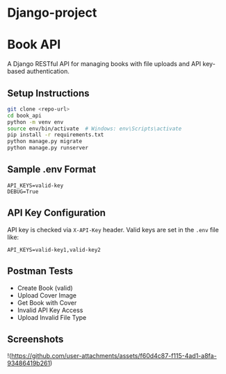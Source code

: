 # Django-project

# Book API
A Django RESTful API for managing books with file uploads and API key-based authentication.

## Setup Instructions
```bash
git clone <repo-url>
cd book_api
python -m venv env
source env/bin/activate  # Windows: env\Scripts\activate
pip install -r requirements.txt
python manage.py migrate
python manage.py runserver
```

## Sample .env Format
```env
API_KEYS=valid-key
DEBUG=True
```

## API Key Configuration
API key is checked via `X-API-Key` header. Valid keys are set in the `.env` file like:
```env
API_KEYS=valid-key1,valid-key2
```

## Postman Tests
- Create Book (valid)
- Upload Cover Image
- Get Book with Cover
- Invalid API Key Access
- Upload Invalid File Type


## Screenshots
!(https://github.com/user-attachments/assets/f60d4c87-f115-4ad1-a8fa-93486419b261)

